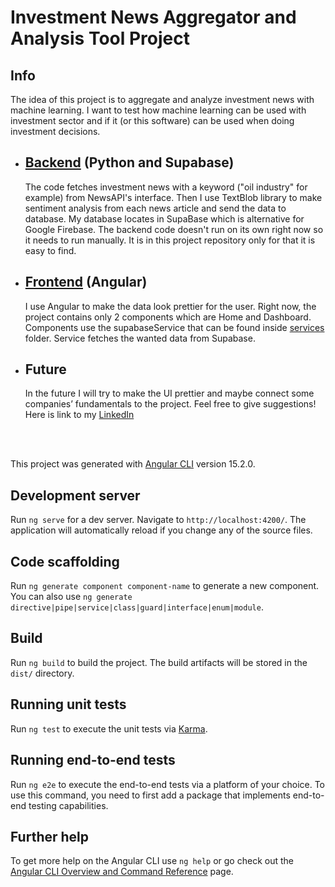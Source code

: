 # Investment News Aggregator and Analysis Tool Project

## Info
The idea of this project is to aggregate and analyze investment news with machine learning. I want to test how machine learning can be used with investment sector and if it (or this software) can be used when doing investment decisions.

* ## [Backend](https://github.com/Akukoskela/Investment-News-Aggregator-and-Analysis-Tool-project/blob/master/python_scripts/backend-code.py) (Python and Supabase)
   The code fetches investment news with a keyword ("oil industry" for example) from NewsAPI's interface. Then I use TextBlob library to make sentiment analysis from each news article and send the data to database. My 
   database locates in SupaBase which is alternative for Google Firebase. The backend code doesn't run on its own right now so it needs to run manually. It is in this project repository only for that it is easy to find.
* ## [Frontend](https://github.com/Akukoskela/Investment-News-Aggregator-and-Analysis-Tool-project/tree/master/src/app) (Angular)
  I use Angular to make the data look prettier for the user. Right now, the project contains only 2 components which are Home and Dashboard. Components use the supabaseService that can be found inside [services](https://github.com/Akukoskela/Investment-News-Aggregator-and-Analysis-Tool-project/tree/master/src/app/services) folder. Service fetches the wanted data from Supabase.
* ## Future
  In the future I will try to make the UI prettier and maybe connect some companies’ fundamentals to the project. Feel free to give suggestions! Here is link to my [LinkedIn](https://www.linkedin.com/in/aku-koskela-93179a234)

<br>
<br>

This project was generated with [Angular CLI](https://github.com/angular/angular-cli) version 15.2.0.

## Development server

Run `ng serve` for a dev server. Navigate to `http://localhost:4200/`. The application will automatically reload if you change any of the source files.

## Code scaffolding

Run `ng generate component component-name` to generate a new component. You can also use `ng generate directive|pipe|service|class|guard|interface|enum|module`.

## Build

Run `ng build` to build the project. The build artifacts will be stored in the `dist/` directory.

## Running unit tests

Run `ng test` to execute the unit tests via [Karma](https://karma-runner.github.io).

## Running end-to-end tests

Run `ng e2e` to execute the end-to-end tests via a platform of your choice. To use this command, you need to first add a package that implements end-to-end testing capabilities.

## Further help

To get more help on the Angular CLI use `ng help` or go check out the [Angular CLI Overview and Command Reference](https://angular.io/cli) page.
